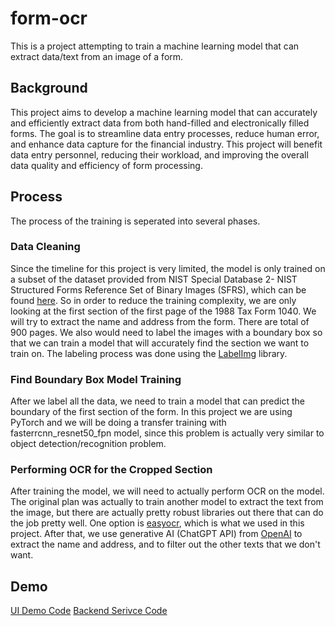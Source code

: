 # form-ocr

This is a project attempting to train a machine learning model that can extract data/text from an image of a form. 

## Background

This project aims to develop a machine learning model that can accurately and efficiently
extract data from both hand-filled and electronically filled forms. The goal is to streamline
data entry processes, reduce human error, and enhance data capture for the financial
industry. This project will benefit data entry personnel, reducing their workload, and
improving the overall data quality and efficiency of form processing.

## Process

The process of the training is seperated into several phases.

### Data Cleaning
 Since the timeline for this project is very limited, the model is only trained on a subset of the dataset provided from NIST Special Database 2- NIST Structured Forms Reference Set of Binary Images (SFRS), which can be found [here](https://www.nist.gov/srd/nist-special-database-2). 
 So in order to reduce the training complexity, we are only looking at the first section of the first page of the 1988 Tax Form 1040. We will try to extract the name and address from the form. There are total of 900 pages.
 We also would need to label the images with a boundary box so that we can train a model that will accurately find the section we want to train on. The labeling process was done using the [LabelImg](https://github.com/HumanSignal/labelImg) library.

 ### Find Boundary Box Model Training

 After we label all the data, we need to train a model that can predict the boundary of the first section of the form. In this project we are using PyTorch and we will be doing a transfer training with fasterrcnn_resnet50_fpn model, since this problem is actually very similar to object detection/recognition problem. 

 ### Performing OCR for the Cropped Section

 After training the model, we will need to actually perform OCR on the model. The original plan was actually to train another model to extract the text from the image, but there are actually pretty robust libraries out there that can do the job pretty well. One option is [easyocr](https://github.com/JaidedAI/EasyOCR), which is what we used in this project. After that, we use generative AI (ChatGPT API) from [OpenAI](https://platform.openai.com/docs/overview) to extract the name and address, and to filter out the other texts that we don't want.

## Demo

[UI Demo Code](https://github.com/ericyu049/form-ocr-ui)
[Backend Serivce Code](https://github.com/ericyu049/form-ocr-api)

